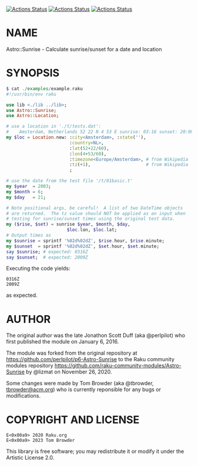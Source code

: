 [![Actions Status](https://github.com/tbrowder/Astro-Sunrise/actions/workflows/linux.yml/badge.svg)](https://github.com/tbrowder/Astro-Sunrise/actions) [![Actions Status](https://github.com/tbrowder/Astro-Sunrise/actions/workflows/macos.yml/badge.svg)](https://github.com/tbrowder/Astro-Sunrise/actions) [![Actions Status](https://github.com/tbrowder/Astro-Sunrise/actions/workflows/windows.yml/badge.svg)](https://github.com/tbrowder/Astro-Sunrise/actions)

NAME
====

Astro::Sunrise - Calculate sunrise/sunset for a date and location

SYNOPSIS
========

```raku
$ cat ./examples/example.raku
#!/usr/bin/env raku

use lib <./lib ../lib>;
use Astro::Sunrise;
use Astro::Location;

# use a location in './t/tests.dat':
#    Amsterdam, Netherlands 52 22 N 4 53 E sunrise: 03:16 sunset: 20:09
my $loc = Location.new: :city<Amsterdam>, :state(''),
                        :country<NL>,
                        :lat(52+22/60),
                        :lon(4+53/60),
                        :timezone<Europe/Amsterdam>, # from Wikipedia
                        :tz(+1),                     # from Wikipedia
                        ;

# use the date from the test file '/t/01basic.t'
my $year  = 2003;
my $month = 6;
my $day   = 21;

# Note positional args, be careful!  A list of two DateTime objects
# are returned.  The tz value should NOT be applied as an input when
# testing for sunrise/sunset times using the original test data.
my ($rise, $set) = sunrise $year, $month, $day,
                       $loc.lon, $loc.lat;
# Output times as
my $sunrise = sprintf '%02d%02dZ', $rise.hour, $rise.minute;
my $sunset  = sprintf '%02d%02dZ', $set.hour, $set.minute;
say $sunrise; # expected: 0316Z
say $sunset;  # expected: 2009Z
```

Executing the code yields:

    0316Z
    2009Z

as expected.

AUTHOR
======

The original author was the late Jonathon Scott Duff (aka @perlpilot) who first published the module on January 6, 2016.

The module was forked from the original repository at <https://github.com/perlpilot/p6-Astro-Sunrise> to the Raku community modules repository <https://github.com/raku-community-modules/Astro-Sunrise> by @lizmat on November 26, 2020.

Some changes were made by Tom Browder (aka @tbrowder, <tbrowder@acm.org>) who is currently reponsible for any bugs or modifications.

COPYRIGHT AND LICENSE
=====================

    E<0x00a9> 2020 Raku.org
    E<0x00a9> 2023 Tom Browder

This library is free software; you may redistribute it or modify it under the Artistic License 2.0.

